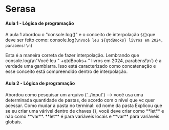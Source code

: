 # Serasa

#### Aula 1 - Lógica de programação 

A aula 1 abordou o "console.log()" e o conceito de interpolação `${}`que deve ser feito como: 
console.log(`\nVocê leu ${qtdBooks} livros em 2024, parabéns!\n`)

Esta é a maneira correta de fazer interpolação. Lembrando que console.log(\n"Você leu " +qtdBooks+ " livros em 2024, parabéns!\n`)
é a verdade uma gambiarra. Isso está caracterizado como concatenação e esse conceito está compreendido dentro de interpolação.



#### Aula 2 - Lógica de programação 
<p>
Abordou como pesquisar um arquivo ('../input') --> você usa uma determinada quantidade de pastas, de acordo com o nível que vc quer acessar.
Como mudar a pasta no terminal: cd nome da pasta 
Explicou que se eu criar uma várivel dentro de chaves {}, você deve criar como **let** e não como **var**.
**let** é para variáveis locais e **var** para variáveis globais.
</p>